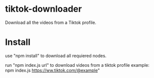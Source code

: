 # tiktok-downloader
Download all the videos from a Tiktok profile.

# Install
use "npm install" to download all requiered nodes.

run "npm index.js url" to download videos from a tiktok profile
example: npm index.js https://ww.tiktok.com/@example"
